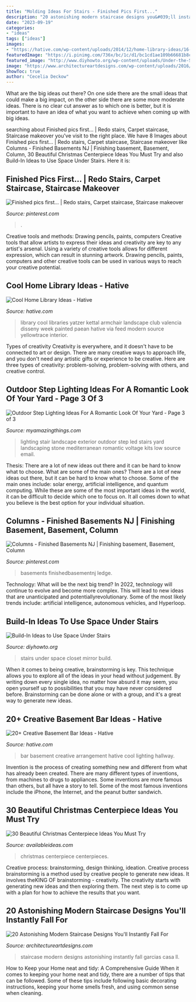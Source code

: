 ```yaml
---
title: "Molding Ideas For Stairs - Finished Pics First..."
description: "20 astonishing modern staircase designs you&#039;ll instantly fall for"
date: "2023-09-19"
categories:
- "ideas"
tags: ["ideas"]
images:
- "https://hative.com/wp-content/uploads/2014/12/home-library-ideas/16-cool-home-library-ideas.jpg"
featuredImage: "https://i.pinimg.com/736x/bc/1c/d1/bc1cd1ae109b66681b8c175d38107997.jpg"
featured_image: "http://www.diyhowto.org/wp-content/uploads/Under-the-Stairs-Mirror-Closet-20-Build-In-Ideas-to-Use-Space-Under-Stairs-DIYHowto.jpg"
image: "https://www.architectureartdesigns.com/wp-content/uploads/2016/06/20-Astonishing-Modern-Staircase-Designs-Youll-Instantly-Fall-For-5.jpg"
ShowToc: true
author: "Cecelia Deckow"
---
```



What are the big ideas out there?
On one side there are the small ideas that could make a big impact, on the other side there are some more moderate ideas. There is no clear cut answer as to which one is better, but it is important to have an idea of what you want to achieve when coming up with big ideas.

	

		
searching about Finished pics first... | Redo stairs, Carpet staircase, Staircase makeover you've visit to the right place. We have 8 Images about Finished pics first... | Redo stairs, Carpet staircase, Staircase makeover like Columns - Finished Basements NJ | Finishing basement, Basement, Column, 30 Beautiful Christmas Centerpiece Ideas You Must Try and also Build-In Ideas to Use Space Under Stairs. Here it is:
		
    
## Finished Pics First... | Redo Stairs, Carpet Staircase, Staircase Makeover

<img loading=lazy src="https://i.pinimg.com/736x/bc/1c/d1/bc1cd1ae109b66681b8c175d38107997.jpg" onerror="this.onerror=null;this.src='https://tse3.mm.bing.net/th?id=OIP.OXTOgfLLIgmuWPyTDJPyVQHaJ3&amp;pid=15.1';" alt="Finished pics first... | Redo stairs, Carpet staircase, Staircase makeover">

_Source: pinterest.com_

>. 

	

Creative tools and methods: Drawing pencils, paints, computers
Creative tools that allow artists to express their ideas and creativity are key to any artist's arsenal. Using a variety of creative tools allows for different expression, which can result in stunning artwork. Drawing pencils, paints, computers and other creative tools can be used in various ways to reach your creative potential.

    
## Cool Home Library Ideas - Hative

<img loading=lazy src="https://hative.com/wp-content/uploads/2014/12/home-library-ideas/16-cool-home-library-ideas.jpg" onerror="this.onerror=null;this.src='https://tse3.mm.bing.net/th?id=OIP.n4QwcvHc3VaEXmYw6QBFIAHaLG&amp;pid=15.1';" alt="Cool Home Library Ideas - Hative">

_Source: hative.com_

>library cool libraries yatzer kettal armchair landscape club valencia disseny week painted paean hative via feed modern source yellowtrace interior. 

	

Types of creativity
Creativity is everywhere, and it doesn't have to be connected to art or design. There are many creative ways to approach life, and you don't need any artistic gifts or experience to be creative. Here are three types of creativity: problem-solving, problem-solving with others, and creative control.

    
## Outdoor Step Lighting Ideas For A Romantic Look Of Your Yard - Page 3 Of 3

<img loading=lazy src="https://myamazingthings.com/wp-content/uploads/2017/03/mediterranean-landscape.jpg" onerror="this.onerror=null;this.src='https://tse3.mm.bing.net/th?id=OIP.jm899ICtGZfzGAhm4Gx7TgHaJ3&amp;pid=15.1';" alt="Outdoor Step Lighting Ideas For A Romantic Look Of Your Yard - Page 3 of 3">

_Source: myamazingthings.com_

>lighting stair landscape exterior outdoor step led stairs yard landscaping stone mediterranean romantic voltage kits low source email. 

	

Thesis: There are a lot of new ideas out there and it can be hard to know what to choose. What are some of the main ones?
There are a lot of new ideas out there, but it can be hard to know what to choose. Some of the main ones include: solar energy, artificial intelligence, and quantum computing. While these are some of the most important ideas in the world, it can be difficult to decide which one to focus on. It all comes down to what you believe is the best option for your individual situation.

    
## Columns - Finished Basements NJ | Finishing Basement, Basement, Column

<img loading=lazy src="https://i.pinimg.com/736x/70/88/8c/70888c58e867dc41348c3921bddacbc9.jpg" onerror="this.onerror=null;this.src='https://tse3.mm.bing.net/th?id=OIP.hbsqhbN9mMV5vztSTtzm3QHaJ3&amp;pid=15.1';" alt="Columns - Finished Basements NJ | Finishing basement, Basement, Column">

_Source: pinterest.com_

>basements finishedbasementnj ledge. 

	

Technology: What will be the next big trend?
In 2022, technology will continue to evolve and become more complex. This will lead to new ideas that are unanticipated and potentiallyrevolutionary. Some of the most likely trends include: artificial intelligence, autonomous vehicles, and Hyperloop.

    
## Build-In Ideas To Use Space Under Stairs

<img loading=lazy src="http://www.diyhowto.org/wp-content/uploads/Under-the-Stairs-Mirror-Closet-20-Build-In-Ideas-to-Use-Space-Under-Stairs-DIYHowto.jpg" onerror="this.onerror=null;this.src='https://tse2.mm.bing.net/th?id=OIP.1XAMW79T4_wh-98fS4RoewHaJ8&amp;pid=15.1';" alt="Build-In Ideas to Use Space Under Stairs">

_Source: diyhowto.org_

>stairs under space closet mirror build. 

	

When it comes to being creative, brainstorming is key. This technique allows you to explore all of the ideas in your head without judgement. By writing down every single idea, no matter how absurd it may seem, you open yourself up to possibilities that you may have never considered before. Brainstorming can be done alone or with a group, and it's a great way to generate new ideas.

    
## 20+ Creative Basement Bar Ideas - Hative

<img loading=lazy src="https://hative.com/wp-content/uploads/2014/05/basement-bar-ideas/13-wall-arrangement.jpg" onerror="this.onerror=null;this.src='https://tse1.mm.bing.net/th?id=OIP.cFNCNa6iVc-TO7xSlDm1QQHaJ3&amp;pid=15.1';" alt="20+ Creative Basement Bar Ideas - Hative">

_Source: hative.com_

>bar basement creative arrangement hative cool lighting hallway. 

	

Invention is the process of creating something new and different from what has already been created. There are many different types of inventions, from machines to drugs to appliances. Some inventions are more famous than others, but all have a story to tell. Some of the most famous inventions include the iPhone, the Internet, and the peanut butter sandwich.

    
## 30 Beautiful Christmas Centerpiece Ideas You Must Try

<img loading=lazy src="http://availableideas.com/wp-content/uploads/2015/11/Beautiful-Christmas-Centerpieces-29.jpg" onerror="this.onerror=null;this.src='https://tse2.mm.bing.net/th?id=OIP.82pQGPcubSCOOU2bKp9qLAHaMt&amp;pid=15.1';" alt="30 Beautiful Christmas Centerpiece Ideas You Must Try">

_Source: availableideas.com_

>christmas centerpiece centerpieces. 

	

Creative process: brainstorming, design thinking, ideation.
Creative process brainstorming is a method used by creative people to generate new ideas. It involves theKING OF brainstorming - creativity. The creativity starts with generating new ideas and then exploring them. The next step is to come up with a plan for how to achieve the results that you want.

    
## 20 Astonishing Modern Staircase Designs You&#039;ll Instantly Fall For

<img loading=lazy src="https://www.architectureartdesigns.com/wp-content/uploads/2016/06/20-Astonishing-Modern-Staircase-Designs-Youll-Instantly-Fall-For-5.jpg" onerror="this.onerror=null;this.src='https://tse3.mm.bing.net/th?id=OIP.mphhO8gw3XX67fzYFkhC4wHaLJ&amp;pid=15.1';" alt="20 Astonishing Modern Staircase Designs You&#039;ll Instantly Fall For">

_Source: architectureartdesigns.com_

>staircase modern designs astonishing instantly fall garcias casa ll. 

	

How to Keep your Home neat and tidy: A Comprehensive Guide
When it comes to keeping your home neat and tidy, there are a number of tips that can be followed. Some of these tips include following basic decorating instructions, keeping your home smells fresh, and using common sense when cleaning.

